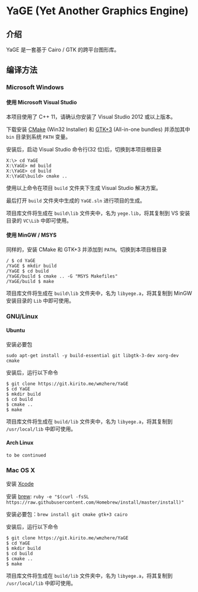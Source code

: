 # YaGE (Yet Another Graphics Engine)

## 介绍

YaGE 是一套基于 Cairo / GTK 的跨平台图形库。

## 编译方法

### Microsoft Windows

#### 使用 Microsoft Visual Studio

本项目使用了 C++ 11，请确认你安装了 Visual Studio 2012 或以上版本。

下载安装 [CMake](http://www.cmake.org/download/) (Win32 Installer) 和 [GTK+3](http://www.gtk.org/download/win32.php) (All-in-one bundles) 并添加其中 `bin` 目录到系统 `PATH` 变量。

安装后，启动 Visual Studio 命令行(32 位)后，切换到本项目根目录

```
X:\> cd YaGE
X:\YaGE> md build
X:\YaGE> cd build
X:\YaGE\build> cmake ..
```

使用以上命令在项目 `build` 文件夹下生成 Visual Studio 解决方案。

最后打开 `build` 文件夹中生成的 `YaGE.sln` 进行项目的生成。

项目库文件将生成在 `build\lib` 文件夹中，名为 `yege.lib`，将其复制到 VS 安装目录的 `VC\Lib` 中即可使用。

#### 使用 MinGW / MSYS

同样的，安装 CMake 和 GTK+3 并添加到 `PATH`。切换到本项目根目录

```
/ $ cd YaGE
/YaGE $ mkdir build
/YaGE $ cd build
/YaGE/build $ cmake .. -G "MSYS Makefiles"
/YaGE/build $ make
```

项目库文件将生成在 `build\lib` 文件夹中，名为 `libyege.a`，将其复制到 MinGW 安装目录的 `Lib` 中即可使用。


### GNU/Linux

#### Ubuntu

安装必要包

`sudo apt-get install -y build-essential git libgtk-3-dev xorg-dev cmake`

安装后，运行以下命令

```
$ git clone https://git.kirito.me/wmzhere/YaGE
$ cd YaGE
$ mkdir build
$ cd build
$ cmake ..
$ make
```
项目库文件将生成在 `build/lib` 文件夹中，名为 `libyege.a`，将其复制到 `/usr/local/lib` 中即可使用。

#### Arch Linux

`to be continued`

### Mac OS X

安装 [Xcode](https://developer.apple.com/xcode/)

安装 [brew](http://brew.sh/): `ruby -e "$(curl -fsSL https://raw.githubusercontent.com/Homebrew/install/master/install)"`

安装必要包：`brew install git cmake gtk+3 cairo`

安装后，运行以下命令

```
$ git clone https://git.kirito.me/wmzhere/YaGE
$ cd YaGE
$ mkdir build
$ cd build
$ cmake ..
$ make
```
项目库文件将生成在 `build/lib` 文件夹中，名为 `libyege.a`，将其复制到 `/usr/local/lib` 中即可使用。